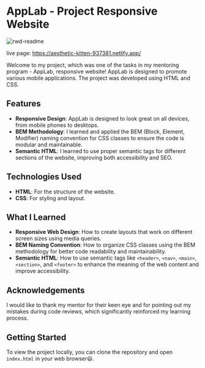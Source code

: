 # AppLab - Project Responsive Website

![rwd-readme](https://github.com/xcinek1337/RWD-website/assets/125750465/6f5aadff-a25b-4dbc-b461-42a2672287e5)


live page: https://aesthetic-kitten-937381.netlify.app/

Welcome to my project, which was one of the tasks in my mentoring program - AppLab, responsive website! AppLab is designed to promote various mobile applications. The project was developed using HTML and CSS.

## Features

- **Responsive Design**: AppLab is designed to look great on all devices, from mobile phones to desktops.
- **BEM Methodology**: I learned and applied the BEM (Block, Element, Modifier) naming convention for CSS classes to ensure the code is modular and maintainable.
- **Semantic HTML**: I learned to use proper semantic tags for different sections of the website, improving both accessibility and SEO.

## Technologies Used

- **HTML**: For the structure of the website.
- **CSS**: For styling and layout.

## What I Learned

- **Responsive Web Design**: How to create layouts that work on different screen sizes using media queries.
- **BEM Naming Convention**: How to organize CSS classes using the BEM methodology for better code readability and maintainability.
- **Semantic HTML**: How to use semantic tags like `<header>`, `<nav>`, `<main>`, `<section>`, and `<footer>` to enhance the meaning of the web content and improve accessibility.

## Acknowledgements
I would like to thank my mentor for their keen eye and for pointing out my mistakes during code reviews, which significantly reinforced my learning process.

## Getting Started

To view the project locally, you can clone the repository and open `index.html` in your web browser😃.
